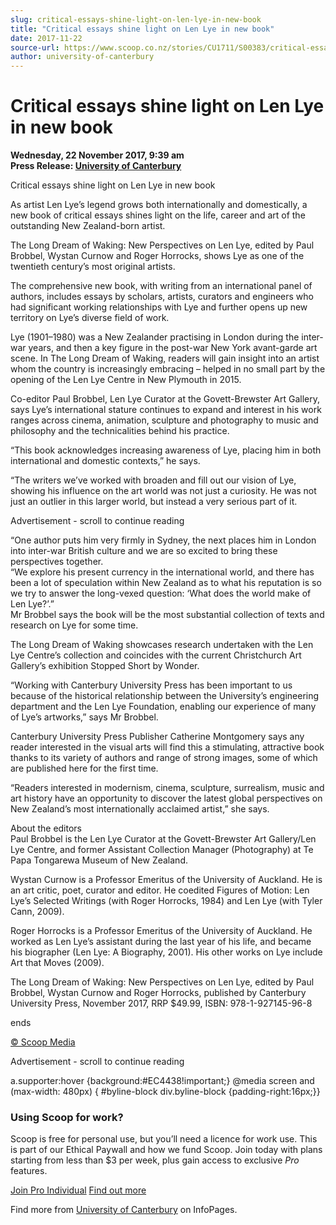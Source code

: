 ```yaml
---
slug: critical-essays-shine-light-on-len-lye-in-new-book
title: "Critical essays shine light on Len Lye in new book"
date: 2017-11-22
source-url: https://www.scoop.co.nz/stories/CU1711/S00383/critical-essays-shine-light-on-len-lye-in-new-book.htm
author: university-of-canterbury
---
```

Critical essays shine light on Len Lye in new book
==================================================

**Wednesday, 22 November 2017, 9:39 am**  
**Press Release: [University of Canterbury](https://info.scoop.co.nz/University_of_Canterbury)**

  
Critical essays shine light on Len Lye in new book

  
As artist Len Lye’s legend grows both internationally and domestically, a new book of critical essays shines light on the life, career and art of the outstanding New Zealand-born artist.

The Long Dream of Waking: New Perspectives on Len Lye, edited by Paul Brobbel, Wystan Curnow and Roger Horrocks, shows Lye as one of the twentieth century’s most original artists.

The comprehensive new book, with writing from an international panel of authors, includes essays by scholars, artists, curators and engineers who had significant working relationships with Lye and further opens up new territory on Lye’s diverse field of work.

Lye (1901–1980) was a New Zealander practising in London during the inter-war years, and then a key figure in the post-war New York avant-garde art scene. In The Long Dream of Waking, readers will gain insight into an artist whom the country is increasingly embracing – helped in no small part by the opening of the Len Lye Centre in New Plymouth in 2015.

Co-editor Paul Brobbel, Len Lye Curator at the Govett-Brewster Art Gallery, says Lye’s international stature continues to expand and interest in his work ranges across cinema, animation, sculpture and photography to music and philosophy and the technicalities behind his practice.

“This book acknowledges increasing awareness of Lye, placing him in both international and domestic contexts,” he says.

“The writers we’ve worked with broaden and fill out our vision of Lye, showing his influence on the art world was not just a curiosity. He was not just an outlier in this larger world, but instead a very serious part of it.

Advertisement - scroll to continue reading





“One author puts him very firmly in Sydney, the next places him in London into inter-war British culture and we are so excited to bring these perspectives together.  
“We explore his present currency in the international world, and there has been a lot of speculation within New Zealand as to what his reputation is so we try to answer the long-vexed question: ‘What does the world make of Len Lye?’.”  
Mr Brobbel says the book will be the most substantial collection of texts and research on Lye for some time.

The Long Dream of Waking showcases research undertaken with the Len Lye Centre’s collection and coincides with the current Christchurch Art Gallery’s exhibition Stopped Short by Wonder.

“Working with Canterbury University Press has been important to us because of the historical relationship between the University’s engineering department and the Len Lye Foundation, enabling our experience of many of Lye’s artworks,” says Mr Brobbel.

Canterbury University Press Publisher Catherine Montgomery says any reader interested in the visual arts will find this a stimulating, attractive book thanks to its variety of authors and range of strong images, some of which are published here for the first time.

“Readers interested in modernism, cinema, sculpture, surrealism, music and art history have an opportunity to discover the latest global perspectives on New Zealand’s most internationally acclaimed artist,” she says.

About the editors  
Paul Brobbel is the Len Lye Curator at the Govett-Brewster Art Gallery/Len Lye Centre, and former Assistant Collection Manager (Photography) at Te Papa Tongarewa Museum of New Zealand.

Wystan Curnow is a Professor Emeritus of the University of Auckland. He is an art critic, poet, curator and editor. He coedited Figures of Motion: Len Lye’s Selected Writings (with Roger Horrocks, 1984) and Len Lye (with Tyler Cann, 2009).

Roger Horrocks is a Professor Emeritus of the University of Auckland. He worked as Len Lye’s assistant during the last year of his life, and became his biographer (Len Lye: A Biography, 2001). His other works on Lye include Art that Moves (2009).

The Long Dream of Waking: New Perspectives on Len Lye, edited by Paul Brobbel, Wystan Curnow and Roger Horrocks, published by Canterbury University Press, November 2017, RRP $49.99, ISBN: 978-1-927145-96-8  

ends

[© Scoop Media](http://www.scoop.co.nz/about/terms.html)  

Advertisement - scroll to continue reading



a.supporter:hover {background:#EC4438!important;} @media screen and (max-width: 480px) { #byline-block div.byline-block {padding-right:16px;}}

### Using Scoop for work?

Scoop is free for personal use, but you’ll need a licence for work use. This is part of our Ethical Paywall and how we fund Scoop. Join today with plans starting from less than $3 per week, plus gain access to exclusive _Pro_ features.  
  
[Join Pro Individual](https://pro.scoop.co.nz/Individual/?from=ProIn24) [Find out more](https://pro.scoop.co.nz/using-scoop-for-work/?from=ProIn24)

Find more from [University of Canterbury](https://info.scoop.co.nz/University_of_Canterbury) on InfoPages.